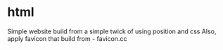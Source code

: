 # html
Simple website build from a simple twick of using position and css 
Also, apply favicon that build from - favicon.cc
